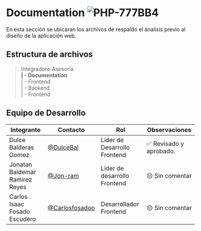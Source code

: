# Documentation ![PHP-777BB4](https://img.shields.io/badge/PHP-777BB4?style=for-the-badge&logo=php&logoColor=white)

En esta sección se ubicaran los archivos de respaldo el ánalisis previo al diseño de la aplicación web.

## Estructura de archivos

>Integradora-Asesoria <br>
>**| - Documentation** <br>
>| - Frontend <br>
>| - Backend <br>
>| - Frontend

## Equipo de Desarrollo

   |Integrante|Contacto|Rol|Observaciones|
   |----------|--------|---|-------------|
   |Dulce Balderas Gomez|[@DulceBal](https://github.com/DulceBal)|Lider de  Desarrollo Frontend|✅ Revisado y aprobado.|
   |Jonatan  Baldemar Ramirez Reyes|[@Jon-ram](https://github.com/Jon-ram)|Lider de desarrollo Frontend|😔 Sin comentar|
   |Carlos Isaac Fosado Escudero|[@Carlosfosadoo](https://github.com/CarlosFosadoo)|Desarrollador Frontend|😔 Sin comentar|
  
